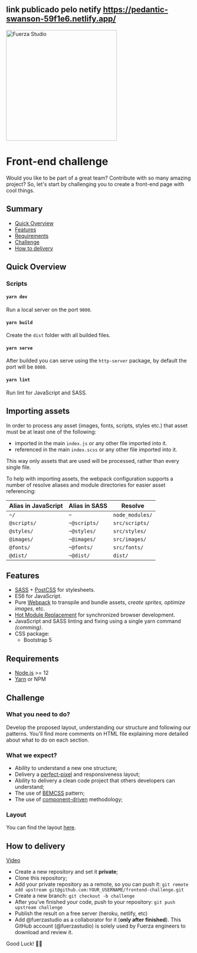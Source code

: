 ## link publicado pelo netify https://pedantic-swanson-59f1e6.netlify.app/

<p>
  <a href="http://fuerzastudio.com" target="_blank">
    <img width="300" src="https://user-images.githubusercontent.com/13263721/134409198-470b3841-e4ad-4bbe-8887-d2b62e9eb4d9.png" alt="Fuerza Studio" />
  </a>
</p>

# Front-end challenge
Would you like to be part of a great team? Contribute with so many amazing project?
So, let's start by challenging you to create a front-end page with cool things.

## Summary

- [Quick Overview]($quick-overview)
- [Features](#features)
- [Requirements](#requirements)
- [Challenge](#challenge)
- [How to delivery](#how-to-delivery)

## Quick Overview

### Scripts
#### `yarn dev`
Run a local server on the port `9000`.

#### `yarn build`
Create the `dist` folder with all builded files.

#### `yarn serve`
After builded you can serve using the `http-server` package, by default the port will be `8080`.

#### `yarn lint`
Run lint for JavaScript and SASS.

## Importing assets
In order to process any asset (images, fonts, scripts, styles etc.) that asset must be at least one of the following:
- imported in the main `index.js` or any other file imported into it.
- referenced in the main `index.scss` or any other file imported into it.

This way only assets that are used will be processed, rather than every single file.

To help with importing assets, the webpack configuration supports a number of resolve aliases and module directories for easier asset referencing:

| Alias in JavaScript | Alias in SASS | Resolve |
| --- | --- |--- |
| `~/` | `~` | `node_modules/` |
| `@scripts/` | `~@scripts/` | `src/scripts/` |
| `@styles/` | `~@styles/` | `src/styles/` |
| `@images/` | `~@images/` | `src/images/` |
| `@fonts/` | `~@fonts/` | `src/fonts/` |
| `@dist/` | `~@dist/` | `dist/` |

## Features
- [SASS](https://sass-lang.com/) + [PostCSS](https://github.com/postcss/postcss) for stylesheets.
- ES6 for JavaScript. 
- Pure [Webpack](https://webpack.js.org/) to transpile and bundle assets, _create sprites, optimize images_, etc.
- [Hot Module Replacement](https://webpack.js.org/concepts/hot-module-replacement/) for synchronized browser development.
- JavaScript and SASS linting and fixing using a single yarn command _(comming)_.
- CSS package:
  - Bootstrap 5

## Requirements
- [Node.js](https://nodejs.org/en/) >= 12
- [Yarn](https://yarnpkg.com/en/) or NPM

## Challenge

### What you need to do?
Develop the proposed layout, understanding our structure and following our patterns.
You'll find more comments on HTML file explaining more detailed about what to do on each section.

### What we expect?
- Ability to understand a new one structure;
- Delivery a [perfect-pixel](https://chrome.google.com/webstore/detail/perfectpixel-by-welldonec/dkaagdgjmgdmbnecmcefdhjekcoceebi) and responsiveness layout;
- Ability to delivery a clean code project that others developers can understand;
- The use of [BEMCSS](http://getbem.com/) pattern;
- The use of [component-driven](https://www.componentdriven.org/) methodology;

### Layout
You can find the layout [here](https://xd.adobe.com/view/69a63362-cda6-4ac4-b225-0ba7162b4e42-3cf5/grid).

## How to delivery
[Video](https://www.loom.com/share/db15fe7da3e54f928acbaf81eade3f08)

- Create a new repository and set it **private**;
- Clone this repository;
- Add your private repository as a remote, so you can push it:
  `git remote add upstream git@github.com:YOUR_USERNAME/frontend-challenge.git`
- Create a new branch:
  `git checkout -b challenge`
- After you've finished your code, push to your repository: `git push upstream challenge`
- Publish the result on a free server (heroku, netlify, etc)
- Add @fuerzastudio as a collaborator for it (**only after finished**). This GitHub account (@fuerzastudio) is solely used by Fuerza engineers to download and review it.

Good Luck! 🤞🏽
